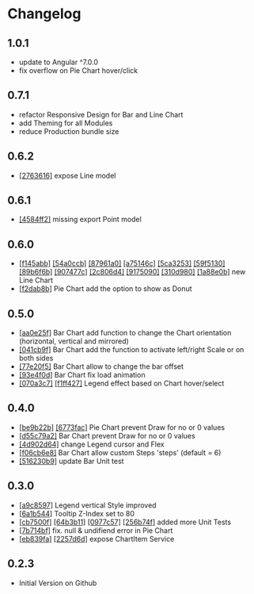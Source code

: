 # Changelog

## 1.0.1

- update to Angular ^7.0.0
- fix overflow on Pie Chart hover/click

## 0.7.1

- refactor Responsive Design for Bar and Line Chart
- add Theming for all Modules
- reduce Production bundle size

## 0.6.2

- [[2763616]](https://github.com/Chtau/dlChart/commit/2763616473fbbc05dd38daf30c6c461f8f7eb265) expose Line model

## 0.6.1

- [[4584ff2]](https://github.com/Chtau/dlChart/commit/4584ff274ce2ba5200290d8b6447ad79628b3700) missing export Point model

## 0.6.0

- [[f145abb]](https://github.com/Chtau/dlChart/commit/f145abbc8427ee52deb3bc03f1877a439e9b16e7) [[54a0ccb]](https://github.com/Chtau/dlChart/commit/54a0ccb30abc111182bf46c3b9c72f1aaa39ce02) [[87961a0]](https://github.com/Chtau/dlChart/commit/87961a04ccced11d6ff67909b0962d2fd183dc53) [[a75146c]](https://github.com/Chtau/dlChart/commit/a75146cfe3fa0c9bd78755f0a17fc2fc640adf2d) [[5ca3253]](https://github.com/Chtau/dlChart/commit/5ca32532efc3bf777307ad2da689fcb65233f3eb) [[59f5130]](https://github.com/Chtau/dlChart/commit/59f5130fcd3617da96304c58601bce43c3f464de) [[89b6f6b]](https://github.com/Chtau/dlChart/commit/89b6f6b23db8e5dca3f2b08ef79d9e430a5620bb) [[907477c]](https://github.com/Chtau/dlChart/commit/907477c81d68d269234ca55661201adeeaee78f3) [[2c806d4]](https://github.com/Chtau/dlChart/commit/2c806d43f92a741166740e506cf6812ff5bd0400) [[9175090]](https://github.com/Chtau/dlChart/commit/91750900f97a80b035fb05318107ffe0e00384c5) [[310d980]](https://github.com/Chtau/dlChart/commit/310d98006fc8dc21ec649f4c75044aae6f1e1960) [[1a88e0b]](https://github.com/Chtau/dlChart/commit/1a88e0b755355eb146acc2408aa1f2299c93575b) new Line Chart
- [[f2dab8b]](https://github.com/Chtau/dlChart/commit/f2dab8bfe78ebf4a852cfe74cc7f4295958b2fb9) Pie Chart add the option to show as Donut


## 0.5.0

- [[aa0e25f]](https://github.com/Chtau/dlChart/commit/aa0e25f3c81d172856ede7c4e0d5594146a4b0b5) Bar Chart add function to change the Chart orientation (horizontal, vertical and mirrored)
- [[041cb9f]](https://github.com/Chtau/dlChart/commit/041cb9fe865655620835c83ba302ff77332956c4) Bar Chart add the function to activate left/right Scale or on both sides
- [[77e20f5]](https://github.com/Chtau/dlChart/commit/77e20f5cced8ae040b1f2bbbfcc0e7d3e158b27e) Bar Chart allow to change the bar offset
- [[93e4f0d]](https://github.com/Chtau/dlChart/commit/93e4f0de72d574bd559b7b3a4d9f5fc59763de1c) Bar Chart fix load animation
- [[070a3c7]](https://github.com/Chtau/dlChart/commit/070a3c79743ae328e61063b18d2bf89badb15af9) [[f1ff427]](https://github.com/Chtau/dlChart/commit/f1ff4271adc1d62fcc8e9041308ac0697e8b5efe) Legend effect based on Chart hover/select


## 0.4.0

- [[be9b22b]](https://github.com/Chtau/dlChart/commit/be9b22b9b5deb64cc79c1e544a3453b677bd1c69) [[6773fac]](https://github.com/Chtau/dlChart/commit/6773faca2b958de87ffe12a1c5d233d0f0395386) Pie Chart prevent Draw for no or 0 values
- [[d55c79a2]](https://github.com/Chtau/dlChart/commit/d55c79a53b2f29fc1ceca3840e160343e7c6a5e2) Bar Chart prevent Draw for no or 0 values
- [[4d902d64]](https://github.com/Chtau/dlChart/commit/4d902d6454f468c2bd8db5b8c0c8ff02396d298d) change Legend cursor and Flex
- [[f06cb6e8]](https://github.com/Chtau/dlChart/commit/f06cb6e81c790632bea9136bfdec3124062632b3) Bar Chart allow custom Steps 'steps' (default = 6)
- [[516230b9]](https://github.com/Chtau/dlChart/commit/516230b98d038e93ac9fb52101aa9cc06e775330) update Bar Unit test


## 0.3.0

- [[a9c8597]](https://github.com/Chtau/dlChart/commit/a9c8597705ee0513cd7397c1997be0999ce3f339) Legend vertical Style improved
- [[6a1b544]](https://github.com/Chtau/dlChart/commit/6a1b544f758d92bdea778fc6ed29d558ba579bb8) Tooltip Z-Index set to 80
- [[cb7500f]](https://github.com/Chtau/dlChart/commit/cb7500fa21e1604a25ba1d4d1efe7145c7c04fbe) [[64b3b11]](https://github.com/Chtau/dlChart/commit/64b3b1171c95939590844102221e9810dd889893) [[0977c57]](https://github.com/Chtau/dlChart/commit/0977c57853379dab753edd16bcc83fc8c9c9b6d4) [[256b74f]](https://github.com/Chtau/dlChart/commit/256b74f5e8472eceec3d81a8382fac4079a4eb5c) added more Unit Tests
- [[7b714bf]](https://github.com/Chtau/dlChart/commit/7b714bfadee434c7490acf186f9f6392e26fb54c) fix. null & undifiend error in Pie Chart
- [[eb839fa]](https://github.com/Chtau/dlChart/commit/eb839fae0fe046c10fa0d19cea2fcaf9bc5bbd82) [[2257d6d]](https://github.com/Chtau/dlChart/commit/2257d6da95c5435177483de036a4c32c5164b0b0) expose ChartItem Service


## 0.2.3

- Initial Version on Github
